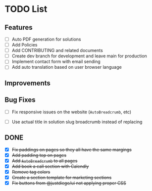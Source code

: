
# TODO List
## Features
- [ ] Auto PDF generation for solutions
- [ ] Add Policies
- [ ] Add CONTRIBUTING and related documents
- [ ] Create dev branch for development and leave main for production
- [ ] Implement contact form with email sending
- [ ] Add auto translation based on user browser language

## Improvements

## Bug Fixes
- [ ] Fix responsive issues on the website (`AutoBreadcrumb`, etc)
- [ ] Use actual title in solution slug broadcrumb instead of replacing



## DONE
- [x] ~~Fix paddings on pages so they all have the same margings~~
- [x] ~~Add padding top on pages~~
- [x] ~~Add `AutoBreadcrumb` to all pages~~
- [x] ~~Add book a call section with Calendly~~
- [x] ~~Remove tag colors~~
- [x] ~~Create a section template for marketing sections~~
- [x] ~~Fix buttons from @justdiego/ui not applying proper CSS~~

